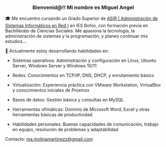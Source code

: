 <div align="center">
<img [![Captura-de-pantalla-2025-06-04-005148.png](https://i.postimg.cc/qvF7rTLD/Captura-de-pantalla-2025-06-04-005148.png)](https://postimg.cc/K1nb7CCt) />
</div>


### <div align="center">Bienvenid@!! Mi nombre es Miguel Angel</div>  
  

🎓 Me encuentro cursando un Grado Superior de [ ASIR ( Administración de Sistemas Informáticos en Red )](https://llegarasalto.com/guiafp/ciclos/IFC-321.html) en IES Bohío, con formación previa en Bachillerato de Ciencias Sociales. Me apasiona la tecnología, la administración de sistemas y la programación, y planeo continuar mis estudios...

🔧 Actualmente estoy desarrollando habilidades en:

- Sistemas operativos: Administración y configuración en Linux, Ubuntu Server, Windows Server y Windows 10/11

- Redes: Conocimientos en TCP/IP, DNS, DHCP, y enrutamiento básico

 - Virtualización: Experiencia práctica con VMware Workstation, VirtualBox y conocimientos iniciales de Proxmox

- Bases de datos: Gestión básica y consultas en MySQL 

- Herramientas ofimáticas: Dominio de Microsoft Word, Excel y otras herramientas básicas de productividad

- Habilidades personales: Buenas capacidades de comunicación, trabajo en equipo, resolución de problemas y adaptabilidad
  
  

Contacto: ma.molinamartinezz@gmail.com
  
  


